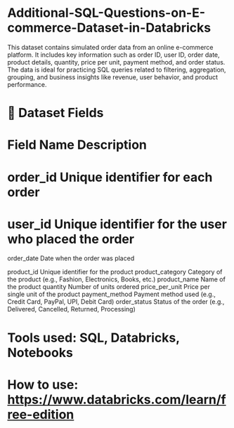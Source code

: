 # Additional-SQL-Questions-on-E-commerce-Dataset-in-Databricks

This dataset contains simulated order data from an online e-commerce platform. It includes key information such as order ID, user ID, order date, product details, quantity, price per unit, payment method, and order status. The data is ideal for practicing SQL queries related to filtering, aggregation, grouping, and business insights like revenue, user behavior, and product performance.

# 📄 Dataset Fields
# Field Name	Description
# order_id	Unique identifier for each order
# user_id	Unique identifier for the user who placed the order

order_date	Date when the order was placed

product_id	Unique identifier for the product
product_category	Category of the product (e.g., Fashion, Electronics, Books, etc.)
product_name	Name of the product
quantity	Number of units ordered
price_per_unit	Price per single unit of the product
payment_method	Payment method used (e.g., Credit Card, PayPal, UPI, Debit Card)
order_status	Status of the order (e.g., Delivered, Cancelled, Returned, Processing)

# Tools used: SQL, Databricks, Notebooks

# How to use: https://www.databricks.com/learn/free-edition
